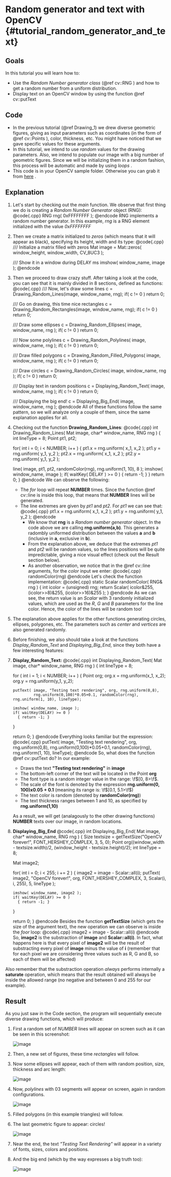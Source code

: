 Random generator and text with OpenCV {#tutorial_random_generator_and_text}
=====================================

Goals
-----

In this tutorial you will learn how to:

-   Use the *Random Number generator class* (@ref cv::RNG ) and how to get a random number from a
    uniform distribution.
-   Display text on an OpenCV window by using the function @ref cv::putText

Code
----

-   In the previous tutorial (@ref Drawing_1) we drew diverse geometric figures, giving as input
    parameters such as coordinates (in the form of @ref cv::Points ), color, thickness, etc. You
    might have noticed that we gave specific values for these arguments.
-   In this tutorial, we intend to use *random* values for the drawing parameters. Also, we intend
    to populate our image with a big number of geometric figures. Since we will be initializing them
    in a random fashion, this process will be automatic and made by using *loops* .
-   This code is in your OpenCV sample folder. Otherwise you can grab it from
    [here](http://code.opencv.org/projects/opencv/repository/revisions/master/raw/samples/cpp/tutorial_code/core/Matrix/Drawing_2.cpp)
    .

Explanation
-----------

1.  Let's start by checking out the *main* function. We observe that first thing we do is creating a
    *Random Number Generator* object (RNG):
    @code{.cpp}
    RNG rng( 0xFFFFFFFF );
    @endcode
    RNG implements a random number generator. In this example, *rng* is a RNG element initialized
    with the value *0xFFFFFFFF*

2.  Then we create a matrix initialized to *zeros* (which means that it will appear as black),
    specifying its height, width and its type:
    @code{.cpp}
    /// Initialize a matrix filled with zeros
    Mat image = Mat::zeros( window_height, window_width, CV_8UC3 );

    /// Show it in a window during DELAY ms
    imshow( window_name, image );
    @endcode
3.  Then we proceed to draw crazy stuff. After taking a look at the code, you can see that it is
    mainly divided in 8 sections, defined as functions:
    @code{.cpp}
    /// Now, let's draw some lines
    c = Drawing_Random_Lines(image, window_name, rng);
    if( c != 0 ) return 0;

    /// Go on drawing, this time nice rectangles
    c = Drawing_Random_Rectangles(image, window_name, rng);
    if( c != 0 ) return 0;

    /// Draw some ellipses
    c = Drawing_Random_Ellipses( image, window_name, rng );
    if( c != 0 ) return 0;

    /// Now some polylines
    c = Drawing_Random_Polylines( image, window_name, rng );
    if( c != 0 ) return 0;

    /// Draw filled polygons
    c = Drawing_Random_Filled_Polygons( image, window_name, rng );
    if( c != 0 ) return 0;

    /// Draw circles
    c = Drawing_Random_Circles( image, window_name, rng );
    if( c != 0 ) return 0;

    /// Display text in random positions
    c = Displaying_Random_Text( image, window_name, rng );
    if( c != 0 ) return 0;

    /// Displaying the big end!
    c = Displaying_Big_End( image, window_name, rng );
    @endcode
    All of these functions follow the same pattern, so we will analyze only a couple of them, since
    the same explanation applies for all.

4.  Checking out the function **Drawing_Random_Lines**:
    @code{.cpp}
    int Drawing_Random_Lines( Mat image, char* window_name, RNG rng )
    {
      int lineType = 8;
      Point pt1, pt2;

      for( int i = 0; i < NUMBER; i++ )
      {
       pt1.x = rng.uniform( x_1, x_2 );
       pt1.y = rng.uniform( y_1, y_2 );
       pt2.x = rng.uniform( x_1, x_2 );
       pt2.y = rng.uniform( y_1, y_2 );

       line( image, pt1, pt2, randomColor(rng), rng.uniform(1, 10), 8 );
       imshow( window_name, image );
       if( waitKey( DELAY ) >= 0 )
       { return -1; }
      }
      return 0;
    }
    @endcode
    We can observe the following:

    -   The *for* loop will repeat **NUMBER** times. Since the function @ref cv::line is inside this
        loop, that means that **NUMBER** lines will be generated.
    -   The line extremes are given by *pt1* and *pt2*. For *pt1* we can see that:
        @code{.cpp}
        pt1.x = rng.uniform( x_1, x_2 );
        pt1.y = rng.uniform( y_1, y_2 );
        @endcode
        -   We know that **rng** is a *Random number generator* object. In the code above we are
            calling **rng.uniform(a,b)**. This generates a radombly uniformed distribution between
            the values **a** and **b** (inclusive in **a**, exclusive in **b**).
        -   From the explanation above, we deduce that the extremes *pt1* and *pt2* will be random
            values, so the lines positions will be quite impredictable, giving a nice visual effect
            (check out the Result section below).
        -   As another observation, we notice that in the @ref cv::line arguments, for the *color*
            input we enter:
            @code{.cpp}
            randomColor(rng)
            @endcode
            Let's check the function implementation:
            @code{.cpp}
            static Scalar randomColor( RNG& rng )
              {
              int icolor = (unsigned) rng;
              return Scalar( icolor&255, (icolor>>8)&255, (icolor>>16)&255 );
              }
            @endcode
            As we can see, the return value is an *Scalar* with 3 randomly initialized values, which
            are used as the *R*, *G* and *B* parameters for the line color. Hence, the color of the
            lines will be random too!

5.  The explanation above applies for the other functions generating circles, ellipses, polygones,
    etc. The parameters such as *center* and *vertices* are also generated randomly.
6.  Before finishing, we also should take a look at the functions *Display_Random_Text* and
    *Displaying_Big_End*, since they both have a few interesting features:
7.  **Display_Random_Text:**
    @code{.cpp}
    int Displaying_Random_Text( Mat image, char* window_name, RNG rng )
    {
      int lineType = 8;

      for ( int i = 1; i < NUMBER; i++ )
      {
        Point org;
        org.x = rng.uniform(x_1, x_2);
        org.y = rng.uniform(y_1, y_2);

        putText( image, "Testing text rendering", org, rng.uniform(0,8),
                 rng.uniform(0,100)*0.05+0.1, randomColor(rng), rng.uniform(1, 10), lineType);

        imshow( window_name, image );
        if( waitKey(DELAY) >= 0 )
          { return -1; }
      }

      return 0;
    }
    @endcode
    Everything looks familiar but the expression:
    @code{.cpp}
    putText( image, "Testing text rendering", org, rng.uniform(0,8),
             rng.uniform(0,100)*0.05+0.1, randomColor(rng), rng.uniform(1, 10), lineType);
    @endcode
    So, what does the function @ref cv::putText do? In our example:

    -   Draws the text **"Testing text rendering"** in **image**
    -   The bottom-left corner of the text will be located in the Point **org**
    -   The font type is a random integer value in the range: \f$[0, 8>\f$.
    -   The scale of the font is denoted by the expression **rng.uniform(0, 100)x0.05 + 0.1**
        (meaning its range is: \f$[0.1, 5.1>\f$)
    -   The text color is random (denoted by **randomColor(rng)**)
    -   The text thickness ranges between 1 and 10, as specified by **rng.uniform(1,10)**

    As a result, we will get (analagously to the other drawing functions) **NUMBER** texts over our
    image, in random locations.

8.  **Displaying_Big_End**
    @code{.cpp}
    int Displaying_Big_End( Mat image, char* window_name, RNG rng )
    {
      Size textsize = getTextSize("OpenCV forever!", FONT_HERSHEY_COMPLEX, 3, 5, 0);
      Point org((window_width - textsize.width)/2, (window_height - textsize.height)/2);
      int lineType = 8;

      Mat image2;

      for( int i = 0; i < 255; i += 2 )
      {
        image2 = image - Scalar::all(i);
        putText( image2, "OpenCV forever!", org, FONT_HERSHEY_COMPLEX, 3,
               Scalar(i, i, 255), 5, lineType );

        imshow( window_name, image2 );
        if( waitKey(DELAY) >= 0 )
          { return -1; }
      }

      return 0;
    }
    @endcode
    Besides the function **getTextSize** (which gets the size of the argument text), the new
    operation we can observe is inside the *foor* loop:
    @code{.cpp}
    image2 = image - Scalar::all(i)
    @endcode
    So, **image2** is the substraction of **image** and **Scalar::all(i)**. In fact, what happens
    here is that every pixel of **image2** will be the result of substracting every pixel of
    **image** minus the value of **i** (remember that for each pixel we are considering three values
    such as R, G and B, so each of them will be affected)

Also remember that the substraction operation *always* performs internally a **saturate**
operation, which means that the result obtained will always be inside the allowed range (no
negative and between 0 and 255 for our example).

Result
------

As you just saw in the Code section, the program will sequentially execute diverse drawing
functions, which will produce:

1.  First a random set of *NUMBER* lines will appear on screen such as it can be seen in this
    screenshot:

    ![image](images/Drawing_2_Tutorial_Result_0.jpg)

2.  Then, a new set of figures, these time *rectangles* will follow.
3.  Now some ellipses will appear, each of them with random position, size, thickness and arc
    length:

    ![image](images/Drawing_2_Tutorial_Result_2.jpg)

4.  Now, *polylines* with 03 segments will appear on screen, again in random configurations.

    ![image](images/Drawing_2_Tutorial_Result_3.jpg)

5.  Filled polygons (in this example triangles) will follow.
6.  The last geometric figure to appear: circles!

    ![image](images/Drawing_2_Tutorial_Result_5.jpg)

7.  Near the end, the text *"Testing Text Rendering"* will appear in a variety of fonts, sizes,
    colors and positions.
8.  And the big end (which by the way expresses a big truth too):

    ![image](images/Drawing_2_Tutorial_Result_7.jpg)


